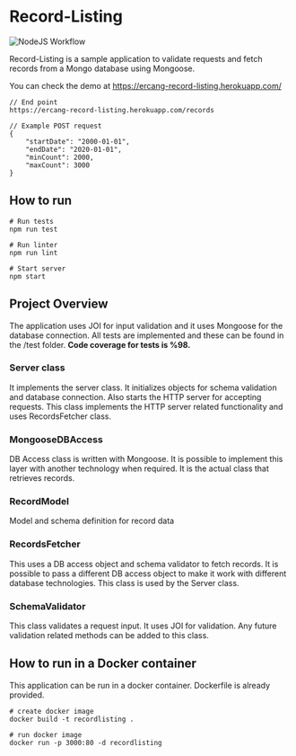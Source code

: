 # Record-Listing

![NodeJS Workflow](https://github.com/ercang/record-listing/workflows/Node.js%20CI/badge.svg)


Record-Listing is a sample application to validate requests and fetch records from a Mongo database using Mongoose.

You can check the demo at https://ercang-record-listing.herokuapp.com/

```
// End point
https://ercang-record-listing.herokuapp.com/records

// Example POST request
{
    "startDate": "2000-01-01",
    "endDate": "2020-01-01",
    "minCount": 2000,
    "maxCount": 3000
}
```

## How to run
```
# Run tests
npm run test

# Run linter
npm run lint

# Start server
npm start

```


## Project Overview

The application uses JOI for input validation and it uses Mongoose for the database connection. All tests are implemented and these can be found in the /test folder. **Code coverage for tests is %98.**

### Server class
It implements the server class. It initializes objects for schema validation and database connection. Also starts the HTTP server for accepting requests. This class implements the HTTP server related functionality and uses RecordsFetcher class.

### MongooseDBAccess
DB Access class is written with Mongoose. It is possible to implement this layer with another technology when required. It is the actual class that retrieves records.

### RecordModel
Model and schema definition for record data

### RecordsFetcher
This uses a DB access object and schema validator to fetch records. It is possible to pass a different DB access object to make it work with different database technologies. This class is used by the Server class.

### SchemaValidator
This class validates a request input. It uses JOI for validation. Any future validation related methods can be added to this class.

## How to run in a Docker container
This application can be run in a docker container. Dockerfile is already provided.

```
# create docker image
docker build -t recordlisting .

# run docker image
docker run -p 3000:80 -d recordlisting

```
